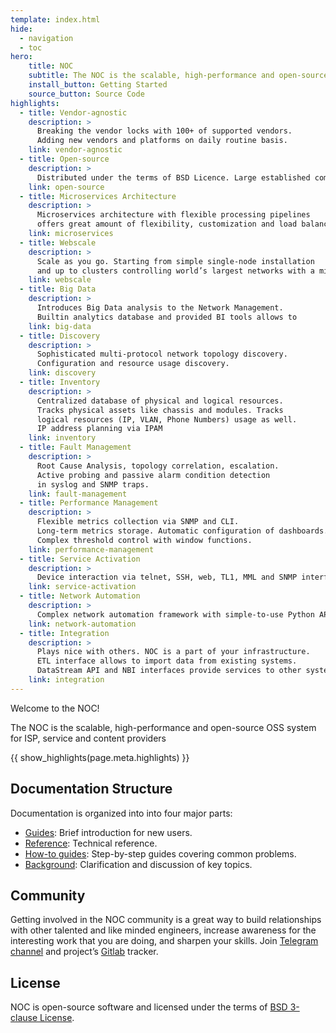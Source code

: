 ```yaml
---
template: index.html
hide:
  - navigation
  - toc
hero:
    title: NOC
    subtitle: The NOC is the scalable, high-performance and open-source OSS system for ISP, service and content providers
    install_button: Getting Started
    source_button: Source Code
highlights:
  - title: Vendor-agnostic
    description: >
      Breaking the vendor locks with 100+ of supported vendors. 
      Adding new vendors and platforms on daily routine basis.
    link: vendor-agnostic
  - title: Open-source
    description: >
      Distributed under the terms of BSD Licence. Large established community.
    link: open-source
  - title: Microservices Architecture
    description: >
      Microservices architecture with flexible processing pipelines 
      offers great amount of flexibility, customization and load balancing.
    link: microservices
  - title: Webscale
    description: >
      Scale as you go. Starting from simple single-node installation
      and up to clusters controlling world’s largest networks with a million of objects.
    link: webscale
  - title: Big Data
    description: >
      Introduces Big Data analysis to the Network Management. 
      Builtin analytics database and provided BI tools allows to
    link: big-data
  - title: Discovery
    description: >
      Sophisticated multi-protocol network topology discovery.
      Configuration and resource usage discovery.
    link: discovery
  - title: Inventory
    description: >
      Centralized database of physical and logical resources.
      Tracks physical assets like chassis and modules. Tracks
      logical resources (IP, VLAN, Phone Numbers) usage as well.
      IP address planning via IPAM
    link: inventory
  - title: Fault Management
    description: >
      Root Cause Analysis, topology correlation, escalation.
      Active probing and passive alarm condition detection
      in syslog and SNMP traps.
    link: fault-management
  - title: Performance Management
    description: >
      Flexible metrics collection via SNMP and CLI.
      Long-term metrics storage. Automatic configuration of dashboards.
      Complex threshold control with window functions.
    link: performance-management
  - title: Service Activation
    description: >
      Device interaction via telnet, SSH, web, TL1, MML and SNMP interfaces.
    link: service-activation
  - title: Network Automation
    description: >
      Complex network automation framework with simple-to-use Python API.
    link: network-automation
  - title: Integration
    description: >
      Plays nice with others. NOC is a part of your infrastructure.
      ETL interface allows to import data from existing systems.
      DataStream API and NBI interfaces provide services to other system.
    link: integration
---
```

Welcome to the NOC! 

The NOC is the scalable, high-performance and open-source OSS system for ISP,
service and content providers

{{ show_highlights(page.meta.highlights) }}

## Documentation Structure

Documentation is organized into into four major parts:

- [Guides](sections-overview/guides.md): Brief introduction for new users.
- [Reference](sections-overview/references.md): Technical reference.
- [How-to guides](sections-overview/howto.md): Step-by-step guides covering common problems.
- [Background](sections-overview/background.md): Clarification and discussion of key topics.

## Community

Getting involved in the NOC community is a great way to build relationships 
with other talented and like minded engineers, increase awareness
for the interesting work that you are doing, and sharpen your skills.
Join [Telegram channel](https://t.me/nocproject)
and project’s [Gitlab](https://code.getnoc.com/noc/noc/) tracker.

## License
NOC is open-source software and licensed under the terms of [BSD 3-clause License](license.md).